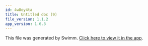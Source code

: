 ```yaml
---
id: 4w8oy4ta
title: Untitled doc (9)
file_version: 1.1.2
app_version: 1.6.3
---
```


This file was generated by Swimm. [Click here to view it in the app](/repos/Z2l0aHViJTNBJTNBYm9vdHN0cmFwJTNBJTNBSWRpdFllZ2VyU3dpbW0=/docs/4w8oy4ta).
